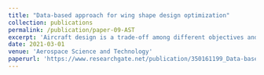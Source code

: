 ```yaml
---
title: "Data-based approach for wing shape design optimization"
collection: publications
permalink: /publication/paper-09-AST
excerpt: 'Aircraft design is a trade-off among different objectives and constraints, so multiple design rounds are usually required. Aerodynamic shape optimization based on high-fidelity computational fluid dynamics is consequently expensive, especially for wing design in the transonic regime. To address the interactive demand in aircraft design, we present a data-based approach to real-time high-fidelity wing shape optimization. Accurate and fast data-based models are constructed to perform aerodynamic analyses in lieu of costly computational fluid dynamic simulations. For the versatility of the data-based models, 135,108 training data that cover wing samples of different aerodynamic shapes, flight speeds, and flight altitudes are used. The verification on 47,967 wings shows that mean relative errors of CL, CD, and CM compared to computational fluid dynamic simulations are all within 0.4%. The models are further verified in multiple single-point, multi-point, and multi-objective wing design optimization problems. The optimized wings have similar shapes to those obtained by computational-fluid-dynamics-based optimization, and the differences in CD are merely one~two counts. These results demonstrate the effectiveness of the data-based approach to fast and high-fidelity wing design. This work showcases a real-time high-fidelity optimization approach to high-dimensional nonlinear engineering problems using data-based models.'
date: 2021-03-01
venue: 'Aerospace Science and Technology'
paperurl: 'https://www.researchgate.net/publication/350161199_Data-based_approach_for_wing_shape_design_optimization'
---
```


